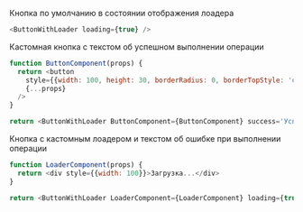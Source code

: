 Кнопка по умолчанию в состоянии отображения лоадера

```js
<ButtonWithLoader loading={true} />
```

Кастомная кнопка с текстом об успешном выполнении операции

```js
function ButtonComponent(props) {
  return <button
    style={{width: 100, height: 30, borderRadius: 0, borderTopStyle: 'dashed', borderRightStyle: 'solid', borderBottomStyle: 'dashed', borderLeftStyle: 'solid', borderWidth: 2, borderColor: 'black'}}
    {...props}
  />
}

return <ButtonWithLoader ButtonComponent={ButtonComponent} success='Успех!'>Кнопка</ButtonWithLoader>
```

Кнопка с кастомным лоадером и текстом об ошибке при выполнении операции

```js
function LoaderComponent(props) {
  return <div style={{width: 100}}>Загрузка...</div>
}

return <ButtonWithLoader LoaderComponent={LoaderComponent} loading={true} error='Ошибка!'>Кнопка</ButtonWithLoader>
```
